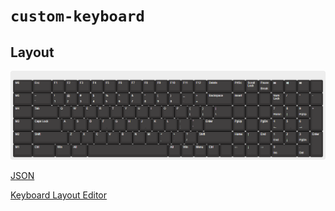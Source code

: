 # `custom-keyboard`

## Layout

![Layout png](./design/keyboard-layout-v5.png)

[JSON](./design/keyboard-layout.json)

[Keyboard Layout Editor](http://www.keyboard-layout-editor.com/#/gists/c866bcbde69c89530b563152486ffa42)


